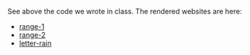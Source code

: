 See above the code we wrote in class.
The rendered websites are here:
- [range-1](https://leoneckert.github.io/abc-f20/labs/lab-01/in-class-code/range-1/)
- [range-2](https://leoneckert.github.io/abc-f20/labs/lab-01/in-class-code/range-2/)
- [letter-rain](https://leoneckert.github.io/abc-f20/labs/lab-01/in-class-code/letter-rain/)
